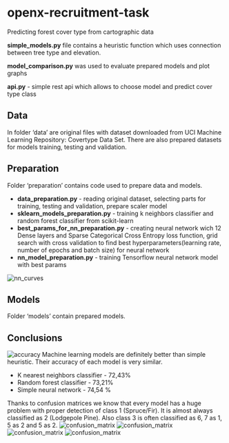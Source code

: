 # openx-recruitment-task
Predicting forest cover type from cartographic data

**simple_models.py** file contains a heuristic function which uses connection between tree type and elevation.  

**model_comparison.py** was used to evaluate prepared models and plot graphs  

**api.py** - simple rest api which allows to choose model and predict cover type class

## Data
In folder ‘data’ are original files with dataset downloaded from UCI Machine Learning Repository: Covertype Data Set. There are also prepared datasets for models training, testing and validation.

## Preparation
Folder ‘preparation’ contains code used to prepare data and models.
- **data_preparation.py** - reading original dataset, selecting parts for training, testing and validation, prepare scaler model
- **sklearn_models_preparation.py** - training k neighbors classifier and random forest classifier from scikit-learn
- **best_params_for_nn_preparation.py** - creating neural network wich 12 Dense layers and Sparse Categorical Cross Entropy loss function, grid search with cross validation to find best hyperparameters(learning rate, number of epochs and batch size)  for neural network
- **nn_model_preparation.py** - training Tensorflow neural network model with best params

![nn_curves](https://user-images.githubusercontent.com/74615934/232141354-6cfc708a-0a43-4a1f-953d-a429ebc92d62.png)

## Models
Folder ‘models’ contain prepared models. 


## Conclusions
![accuracy](https://raw.githubusercontent.com/mklimek001/openx-recruitment-task/main/plots/classification_accuracy.png)
Machine learning models are definitely better than simple heuristic. Their accuracy of each model is very similar. 
- K nearest neighbors classifier - 72,43%
- Random forest classifier - 73,21%
- Simple neural network - 74,54 %

Thanks to confusion matrices we know that every model has a huge problem with proper detection of class 1 (Spruce/Fir). It is almost always classified as 2 (Lodgepole Pine). Also class 3 is often classified as 6, 7 as 1, 5 as 2 and 5 as 2. 
![confusion_matrix](https://raw.githubusercontent.com/mklimek001/openx-recruitment-task/main/plots/heuristic_confusion_martix.png)
![confusion_matrix](https://raw.githubusercontent.com/mklimek001/openx-recruitment-task/main/plots/knn_confusion_matrix.png)
![confusion_matrix](https://raw.githubusercontent.com/mklimek001/openx-recruitment-task/main/plots/random_forest_confusion_matrix.png)
![confusion_matrix](https://raw.githubusercontent.com/mklimek001/openx-recruitment-task/main/plots/nn_confusion_martix.png)
